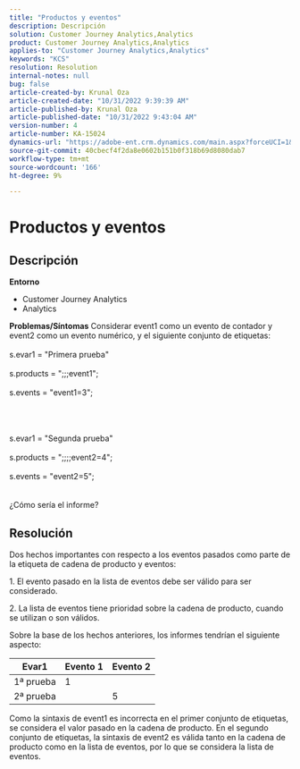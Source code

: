 ```yaml
---
title: "Productos y eventos"
description: Descripción
solution: Customer Journey Analytics,Analytics
product: Customer Journey Analytics,Analytics
applies-to: "Customer Journey Analytics,Analytics"
keywords: "KCS"
resolution: Resolution
internal-notes: null
bug: false
article-created-by: Krunal Oza
article-created-date: "10/31/2022 9:39:39 AM"
article-published-by: Krunal Oza
article-published-date: "10/31/2022 9:43:04 AM"
version-number: 4
article-number: KA-15024
dynamics-url: "https://adobe-ent.crm.dynamics.com/main.aspx?forceUCI=1&pagetype=entityrecord&etn=knowledgearticle&id=200a9ceb-ff58-ed11-9561-6045bd0067ea"
source-git-commit: 40cbecf4f2da8e0602b151b0f318b69d8080dab7
workflow-type: tm+mt
source-wordcount: '166'
ht-degree: 9%

---
```


# Productos y eventos

## Descripción

<b>Entorno</b>
- Customer Journey Analytics
- Analytics



<b>Problemas/Síntomas</b>
Considerar event1 como un evento de contador y event2 como un evento numérico, y el siguiente conjunto de etiquetas:
<br><br>s.evar1 = &quot;Primera prueba&quot;<br><br>s.products = &quot;;;;event1&quot;;<br><br>s.events = &quot;event1=3&quot;;<br><br>

<br><br>s.evar1 = &quot;Segunda prueba&quot;<br><br>s.products = &quot;;;;;event2=4&quot;;<br><br>s.events = &quot;event2=5&quot;;
<br> <br><br>
¿Cómo sería el informe?


## Resolución


Dos hechos importantes con respecto a los eventos pasados como parte de la etiqueta de cadena de producto y eventos:

1. El evento pasado en la lista de eventos debe ser válido para ser considerado.

2. La lista de eventos tiene prioridad sobre la cadena de producto, cuando se utilizan o son válidos.

Sobre la base de los hechos anteriores, los informes tendrían el siguiente aspecto:


| Evar1 | Evento 1 | Evento 2 |
| --- | --- | --- |
| 1ª prueba | 1 |   |
| 2ª prueba |   | 5 |




Como la sintaxis de event1 es incorrecta en el primer conjunto de etiquetas, se considera el valor pasado en la cadena de producto. En el segundo conjunto de etiquetas, la sintaxis de event2 es válida tanto en la cadena de producto como en la lista de eventos, por lo que se considera la lista de eventos.
